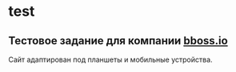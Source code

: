 # test

## Тестовое задание для компании [bboss.io](https://bboss.io/) ##

Сайт адаптирован под планшеты и мобильные устройства.

